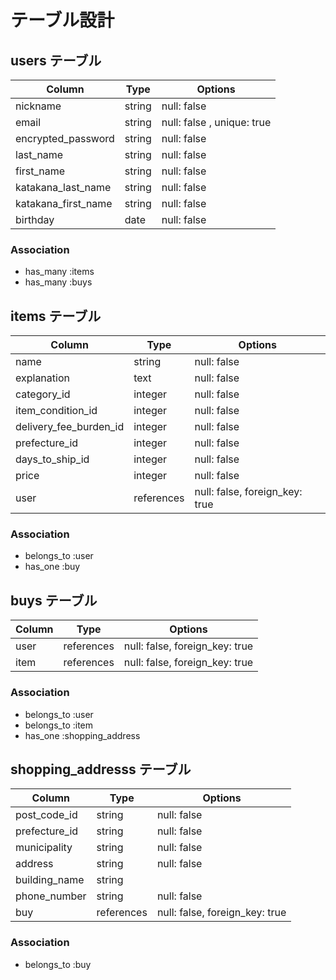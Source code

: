 # テーブル設計

## users テーブル

| Column                | Type   | Options                    |
| --------------------- | ------ | -------------------------- |
| nickname              | string | null: false                |
| email                 | string | null: false , unique: true |
| encrypted_password    | string | null: false                |
| last_name             | string | null: false                |
| first_name            | string | null: false                |
| katakana_last_name    | string | null: false                |
| katakana_first_name   | string | null: false                |
| birthday              | date   | null: false                |

### Association
- has_many :items
- has_many :buys

## items テーブル

| Column                 | Type       | Options                        |
| ---------------------- | ---------- | ------------------------------ |
| name                   | string     | null: false                    |
| explanation            | text       | null: false                    |
| category_id            | integer    | null: false                    |
| item_condition_id      | integer    | null: false                    |
| delivery_fee_burden_id | integer    | null: false                    |
| prefecture_id          | integer    | null: false                    |
| days_to_ship_id        | integer    | null: false                    |
| price                  | integer    | null: false                    |
| user                   | references | null: false, foreign_key: true |

### Association
- belongs_to :user
- has_one :buy

## buys テーブル

| Column       | Type       | Options                        |
| ------------ | ---------- | ------------------------------ |
| user         | references | null: false, foreign_key: true |
| item         | references | null: false, foreign_key: true |

### Association
- belongs_to :user
- belongs_to :item
- has_one :shopping_address

## shopping_addresss テーブル

| Column         | Type       | Options                        |
| -------------- | ---------- | ------------------------------ |
| post_code_id   | string     | null: false                    |
| prefecture_id | string     | null: false                    |
| municipality   | string     | null: false                    |
| address        | string     | null: false                    |
| building_name  | string     |                                |
| phone_number   | string     | null: false                    |
| buy            | references | null: false, foreign_key: true |

### Association
- belongs_to :buy